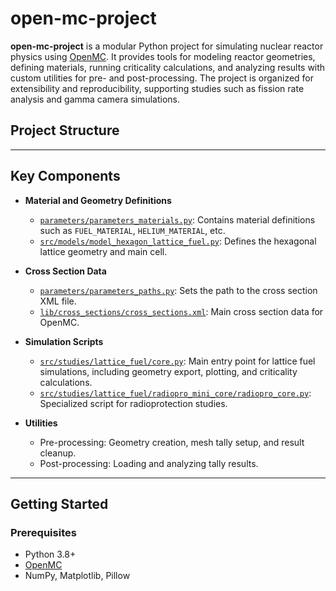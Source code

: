 # open-mc-project

**open-mc-project** is a modular Python project for simulating nuclear reactor physics using [OpenMC](https://openmc.org/). It provides tools for modeling reactor geometries, defining materials, running criticality calculations, and analyzing results with custom utilities for pre- and post-processing. The project is organized for extensibility and reproducibility, supporting studies such as fission rate analysis and gamma camera simulations.


## Project Structure



---

## Key Components

- **Material and Geometry Definitions**
  - [`parameters/parameters_materials.py`](parameters/parameters_materials.py): Contains material definitions such as `FUEL_MATERIAL`, `HELIUM_MATERIAL`, etc.
  - [`src/models/model_hexagon_lattice_fuel.py`](src/models/model_hexagon_lattice_fuel.py): Defines the hexagonal lattice geometry and main cell.

- **Cross Section Data**
  - [`parameters/parameters_paths.py`](parameters/parameters_paths.py): Sets the path to the cross section XML file.
  - [`lib/cross_sections/cross_sections.xml`](lib/cross_sections/cross_sections.xml): Main cross section data for OpenMC.

- **Simulation Scripts**
  - [`src/studies/lattice_fuel/core.py`](src/studies/lattice_fuel/core.py): Main entry point for lattice fuel simulations, including geometry export, plotting, and criticality calculations.
  - [`src/studies/lattice_fuel/radiopro_mini_core/radiopro_core.py`](src/studies/lattice_fuel/radiopro_mini_core/radiopro_core.py): Specialized script for radioprotection studies.

- **Utilities**
  - Pre-processing: Geometry creation, mesh tally setup, and result cleanup.
  - Post-processing: Loading and analyzing tally results.

---

## Getting Started

### Prerequisites

- Python 3.8+
- [OpenMC](https://docs.openmc.org/en/stable/)
- NumPy, Matplotlib, Pillow